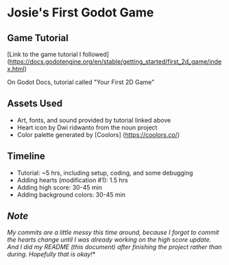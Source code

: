 # Josie's First Godot Game

## Game Tutorial
[Link to the game tutorial I followed] (https://docs.godotengine.org/en/stable/getting_started/first_2d_game/index.html)

On Godot Docs, tutorial called "Your First 2D Game"

## Assets Used
- Art, fonts, and sound provided by tutorial linked above
- Heart icon by Dwi ridwanto from the noun project
- Color palette generated by [Coolors] (https://coolors.co/)

## Timeline
- Tutorial: ~5 hrs, including setup, coding, and some debugging
- Adding hearts (modification #1): 1.5 hrs
- Adding high score: 30-45 min
- Adding background colors: 30-45 min

## *Note*
*My commits are a little messy this time around, because I forgot to commit the hearts change until I was already working on the high score update. And I did my README (this document) after finishing the project rather than during. Hopefully that is okay!**

